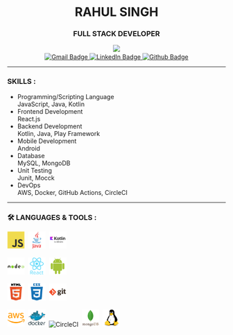 <div id="name" align="center">
  <h1>
    RAHUL SINGH
  </h1>
</div>

<div id="desg" align="center">
  <h3>
    FULL STACK DEVELOPER
  </h3>
</div>

<div id="header" align="center">
  <img src="https://media.giphy.com/media/mAZf4H4Pi0wwlj3ZAw/giphy.gif" width="100"/>
</div>

<div id="badges" align="center">
    <a href=mailto:rahul.singh@launchventures.co?subject="HTML link"/>
    <img src="https://img.shields.io/badge/MAIL-red?style=for-the-badge&logo=GMAIL&logoColor=white" alt="Gmail Badge" height="30"/>
  </a>
  <a href="https://www.linkedin.com/in/rahuls190/">
    <img src="https://img.shields.io/badge/LinkedIn-blue?style=for-the-badge&logo=linkedin&logoColor=white" alt="LinkedIn Badge"  height="30"/>
  </a>
  <a href="https://github.com/rahulsingh791">
    <img src="https://img.shields.io/badge/Github-black?style=for-the-badge&logo=github&logoColor=white" alt="Github Badge" height="30"/>
  </a>
</div>

---

### SKILLS :
- Programming/Scripting Language \
  JavaScript, Java, Kotlin
- Frontend Development \
  React.js
- Backend Development \
  Kotlin, Java, Play Framework
- Mobile Development \
  Android
- Database \
  MySQL, MongoDB
- Unit Testing \
  Junit, Mocck
- DevOps \
  AWS, Docker, GitHub Actions, CircleCI

---

### :hammer_and_wrench: LANGUAGES & TOOLS :

<div>
  <img src="https://github.com/devicons/devicon/blob/master/icons/javascript/javascript-original.svg" title="JavaScript" alt="JavaScript" width="40" height="40"/>&nbsp;
  <img src="https://github.com/devicons/devicon/blob/master/icons/java/java-original-wordmark.svg" title="Java" alt="Java" width="40" height="40"/>&nbsp;
  <img src="https://github.com/devicons/devicon/blob/master/icons/kotlin/kotlin-original-wordmark.svg" title="Kotlin" alt="Kotlin" width="40" height="40"/><br/><br/>
  <img src="https://github.com/devicons/devicon/blob/master/icons/nodejs/nodejs-original-wordmark.svg" title="NodeJS" alt="NodeJS" width="40" height="40"/>&nbsp;
  <img src="https://github.com/devicons/devicon/blob/master/icons/react/react-original-wordmark.svg" title="React" alt="React" width="40" height="40"/>&nbsp;
  <img src="https://github.com/devicons/devicon/blob/master/icons/android/android-original.svg" title="Android" alt="Android" width="40" height="40"/><br/><br/>
  <img src="https://github.com/devicons/devicon/blob/master/icons/html5/html5-original-wordmark.svg" title="HTML5" alt="HTML" width="40" height="40"/>&nbsp;
  <img src="https://github.com/devicons/devicon/blob/master/icons/css3/css3-plain-wordmark.svg"  title="CSS3" alt="CSS" width="40" height="40"/>&nbsp;
  <img src="https://github.com/devicons/devicon/blob/master/icons/git/git-original-wordmark.svg" title="Git" alt="Git" width="40" height="40"/>&nbsp;
  <br/><br/>
  <img src="https://github.com/devicons/devicon/blob/master/icons/amazonwebservices/amazonwebservices-plain-wordmark.svg" title="AWS" alt="AWS" width="40" height="40"/>&nbsp;
  <img src="https://github.com/devicons/devicon/blob/master/icons/docker/docker-original-wordmark.svg" title="Docker" alt="Docker" width="40" height="40"/>&nbsp;
    <img src="https://github.com/devicons/devicon/blob/master/icons/circleci/circleci-original-wordmark.svg" title="CircleCI" alt="CircleCI" width="40" height="40"/>&nbsp;
      <img src="https://github.com/devicons/devicon/blob/master/icons/mongodb/mongodb-original-wordmark.svg" title="MongoDB" alt="MongoDB" width="40" height="40"/>&nbsp;
        <img src="https://github.com/devicons/devicon/blob/master/icons/linux/linux-original.svg" title="Linux" alt="Linux" width="40" height="40"/>&nbsp;
</div>
